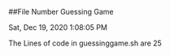 ##File Number Guessing Game

Sat, Dec 19, 2020  1:08:05 PM

The Lines of code in guessinggame.sh are 
25
